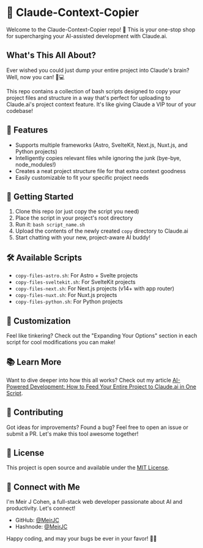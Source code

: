 # 🤖 Claude-Context-Copier

Welcome to the Claude-Context-Copier repo! 👋 This is your one-stop shop for supercharging your AI-assisted development with Claude.ai.

## What's This All About?

Ever wished you could just dump your entire project into Claude's brain? Well, now you can! 🧠💻

This repo contains a collection of bash scripts designed to copy your project files and structure in a way that's perfect for uploading to Claude.ai's project context feature. It's like giving Claude a VIP tour of your codebase!

## 🌟 Features

- Supports multiple frameworks (Astro, SvelteKit, Next.js, Nuxt.js, and Python projects)
- Intelligently copies relevant files while ignoring the junk (bye-bye, node_modules!)
- Creates a neat project structure file for that extra context goodness
- Easily customizable to fit your specific project needs

## 🚀 Getting Started

1. Clone this repo (or just copy the script you need)
2. Place the script in your project's root directory
3. Run it: `bash script_name.sh`
4. Upload the contents of the newly created `copy` directory to Claude.ai
5. Start chatting with your new, project-aware AI buddy!

## 🛠️ Available Scripts

- `copy-files-astro.sh`: For Astro + Svelte projects
- `copy-files-sveltekit.sh`: For SvelteKit projects
- `copy-files-next.sh`: For Next.js projects (v14+ with app router)
- `copy-files-nuxt.sh`: For Nuxt.js projects
- `copy-files-python.sh`: For Python projects

## 🎨 Customization

Feel like tinkering? Check out the "Expanding Your Options" section in each script for cool modifications you can make!

## 📚 Learn More

Want to dive deeper into how this all works? Check out my article [AI-Powered Development: How to Feed Your Entire Project to Claude.ai in One Script](your-article-link-here).

## 🤝 Contributing

Got ideas for improvements? Found a bug? Feel free to open an issue or submit a PR. Let's make this tool awesome together!

## 📜 License

This project is open source and available under the [MIT License](LICENSE).

## 🙌 Connect with Me

I'm Meir J Cohen, a full-stack web developer passionate about AI and productivity. Let's connect!

- GitHub: [@MeirJC](https://github.com/MeirJC)
- Hashnode: [@MeirJC](https://hashnode.com/@MeirJC)

Happy coding, and may your bugs be ever in your favor! 🐛✨
